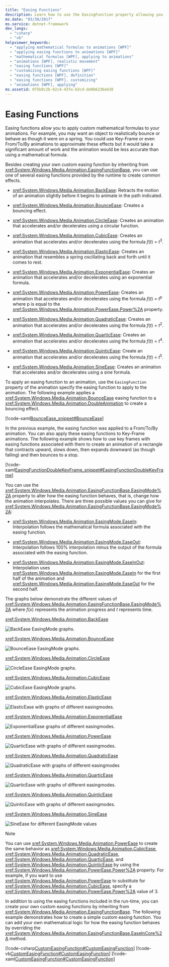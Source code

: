 ```yaml
---
title: "Easing Functions"
description: Learn how to use the EasingFunction property allowing you to apply custom mathematical formulas to animations.
ms.date: "03/30/2017"
ms.service: dotnet-framework
dev_langs: 
  - "csharp"
  - "vb"
helpviewer_keywords: 
  - "applying mathematical formulas to animations [WPF]"
  - "applying easing functions to animations [WPF]"
  - "mathematical formulas [WPF], applying to animations"
  - "animations [WPF], realistic movement"
  - "easing functions [WPF]"
  - "customizing easing functions [WPF]"
  - "easing functions [WPF], definition"
  - "easing functions [WPF], customizing"
  - "animations [WPF], applying"
ms.assetid: 075b9c2b-82c4-43fa-b3cd-de0b6236eb38
---
```

# Easing Functions

Easing functions allow you to apply custom mathematical formulas to your animations. For example, you may want an object to realistically bounce or behave as though it were on a spring. You could use Key-Frame or even From/To/By animations to approximate these effects but it would take a significant amount of work and the animation would be less accurate than using a mathematical formula.

Besides creating your own custom easing function by inheriting from <xref:System.Windows.Media.Animation.EasingFunctionBase>, you can use one of several easing functions provided by the runtime to create common effects.

- <xref:System.Windows.Media.Animation.BackEase>: Retracts the motion of an animation slightly before it begins to animate in the path indicated.

- <xref:System.Windows.Media.Animation.BounceEase>: Creates a bouncing effect.

- <xref:System.Windows.Media.Animation.CircleEase>: Creates an animation that accelerates and/or decelerates using a circular function.

- <xref:System.Windows.Media.Animation.CubicEase>: Creates an animation that accelerates and/or decelerates using the formula *f*(*t*) = *t*<sup>3</sup>.

- <xref:System.Windows.Media.Animation.ElasticEase>: Creates an animation that resembles a spring oscillating back and forth until it comes to rest.

- <xref:System.Windows.Media.Animation.ExponentialEase>: Creates an animation that accelerates and/or decelerates using an exponential formula.

- <xref:System.Windows.Media.Animation.PowerEase>: Creates an animation that accelerates and/or decelerates using the formula *f*(*t*) = *t*<sup>p</sup> where p is equal to the <xref:System.Windows.Media.Animation.PowerEase.Power%2A> property.

- <xref:System.Windows.Media.Animation.QuadraticEase>: Creates an animation that accelerates and/or decelerates using the formula *f*(*t*) = *t*<sup>2</sup>.

- <xref:System.Windows.Media.Animation.QuarticEase>: Creates an animation that accelerates and/or decelerates using the formula *f*(*t*) = *t*<sup>4</sup>.

- <xref:System.Windows.Media.Animation.QuinticEase>: Create an animation that accelerates and/or decelerates using the formula *f*(*t*) = *t*<sup>5</sup>.

- <xref:System.Windows.Media.Animation.SineEase>: Creates an animation that accelerates and/or decelerates using a sine formula.

To apply an easing function to an animation, use the `EasingFunction` property of the animation specify the easing function to apply to the animation. The following example applies a <xref:System.Windows.Media.Animation.BounceEase> easing function to a <xref:System.Windows.Media.Animation.DoubleAnimation> to create a bouncing effect.

[!code-xaml[BounceEase_snippet#BounceEase](~/samples/snippets/csharp/VS_Snippets_Wpf/bounceease_snippet/CS/window1.xaml#bounceease)]

In the previous example, the easing function was applied to a From/To/By animation. You can also apply these easing functions to Key-Frame animations. The following example shows how to use key frames with easing functions associated with them to create an animation of a rectangle that contracts upward, slows down, then expands downward (as though falling) and then bounces to a stop.

[!code-xaml[EasingFunctionDoubleKeyFrame_snippet#EasingFunctionDoubleKeyFrame](~/samples/snippets/csharp/VS_Snippets_Wpf/easingfunctiondoublekeyframe_snippet/CS/window1.xaml#easingfunctiondoublekeyframe)]

You can use the <xref:System.Windows.Media.Animation.EasingFunctionBase.EasingMode%2A> property to alter how the easing function behaves, that is, change how the animation interpolates. There are three possible values you can give for <xref:System.Windows.Media.Animation.EasingFunctionBase.EasingMode%2A>:

- <xref:System.Windows.Media.Animation.EasingMode.EaseIn>: Interpolation follows the mathematical formula associated with the easing function.

- <xref:System.Windows.Media.Animation.EasingMode.EaseOut>: Interpolation follows 100% interpolation minus the output of the formula associated with the easing function.

- <xref:System.Windows.Media.Animation.EasingMode.EaseInOut>: Interpolation uses <xref:System.Windows.Media.Animation.EasingMode.EaseIn> for the first half of the animation and <xref:System.Windows.Media.Animation.EasingMode.EaseOut> for the second half.

The graphs below demonstrate the different values of <xref:System.Windows.Media.Animation.EasingFunctionBase.EasingMode%2A> where *f*(*x*) represents the animation progress and *t* represents time.

<xref:System.Windows.Media.Animation.BackEase>

![BackEase EasingMode graphs.](./media/backease-graph.png "BackEase_Graph")

<xref:System.Windows.Media.Animation.BounceEase>

![BounceEase EasingMode graphs.](./media/bounceease-graph.png "BounceEase_Graph")

<xref:System.Windows.Media.Animation.CircleEase>

![CircleEase EasingMode graphs.](./media/circleease-graph.png "CircleEase_Graph")

<xref:System.Windows.Media.Animation.CubicEase>

![CubicEase EasingMode graphs.](./media/cubicease-graph.png "CubicEase_Graph")

<xref:System.Windows.Media.Animation.ElasticEase>

![ElasticEase with graphs of different easingmodes.](./media/elasticease-graph.png "ElasticEase_Graph")

<xref:System.Windows.Media.Animation.ExponentialEase>

![ExponentialEase graphs of different easingmodes.](./media/exponentialease-graph.png "ExponentialEase_Graph")

<xref:System.Windows.Media.Animation.PowerEase>

![QuarticEase with graphs of different easingmodes.](./media/quarticease-graph.png "QuarticEase_Graph")

<xref:System.Windows.Media.Animation.QuadraticEase>

![QuadraticEase with graphs of different easingmodes](./media/quadraticease-graph.png "QuadraticEase_Graph")

<xref:System.Windows.Media.Animation.QuarticEase>

![QuarticEase with graphs of different easingmodes.](./media/quarticease-graph.png "QuarticEase_Graph")

<xref:System.Windows.Media.Animation.QuinticEase>

![QuinticEase with graphs of different easingmodes.](./media/quinticease-graph.png "QuinticEase_Graph")

<xref:System.Windows.Media.Animation.SineEase>

![SineEase for different EasingMode values](./media/sineease-graph.png "SineEase_Graph")

> [!NOTE]
> You can use <xref:System.Windows.Media.Animation.PowerEase> to create the same behavior as <xref:System.Windows.Media.Animation.CubicEase>, <xref:System.Windows.Media.Animation.QuadraticEase>, <xref:System.Windows.Media.Animation.QuarticEase>, and <xref:System.Windows.Media.Animation.QuinticEase> by using the <xref:System.Windows.Media.Animation.PowerEase.Power%2A> property. For example, if you want to use <xref:System.Windows.Media.Animation.PowerEase> to substitute for <xref:System.Windows.Media.Animation.CubicEase>, specify a <xref:System.Windows.Media.Animation.PowerEase.Power%2A> value of 3.

In addition to using the easing functions included in the run-time, you can create your own custom easing functions by inheriting from <xref:System.Windows.Media.Animation.EasingFunctionBase>. The following example demonstrates how to create a simple custom easing function. You can add your own mathematical logic for how the easing function behaves by overriding the <xref:System.Windows.Media.Animation.EasingFunctionBase.EaseInCore%2A> method.

[!code-csharp[CustomEasingFunction#CustomEasingFunction](~/samples/snippets/csharp/VS_Snippets_Wpf/customeasingfunction/csharp/customlog10easingfunction.cs#customeasingfunction)]
[!code-vb[CustomEasingFunction#CustomEasingFunction](~/samples/snippets/visualbasic/VS_Snippets_Wpf/customeasingfunction/visualbasic/customlog10easingfunction.vb#customeasingfunction)]
[!code-xaml[CustomEasingFunction#CustomEasingFunction](~/samples/snippets/csharp/VS_Snippets_Wpf/customeasingfunction/csharp/window1.xaml#customeasingfunction)]
